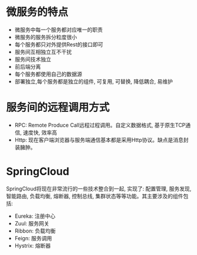# 微服务的特点
- 微服务中每一个服务都对应唯一的职责
- 微服务的服务拆分粒度很小
- 每个服务都只对外提供Rest的接口即可
- 服务间互相独立互不干扰
- 服务间技术独立
- 前后端分离
- 每个服务都使用自己的数据源
- 部署独立,每个服务都是独立的组件, 可复用, 可替换, 降低耦合, 易维护

# 服务间的远程调用方式
- RPC: Remote Produce Call远程过程调用。自定义数据格式, 基于原生TCP通信, 速度快, 效率高
- Http: 现在客户端浏览器与服务端通信基本都是采用Http协议。缺点是消息封装臃肿。

# SpringCloud
SpringCloud将现在非常流行的一些技术整合到一起, 实现了: 配置管理, 服务发现, 智能路由, 负载均衡, 熔断器, 控制总线, 集群状态等等功能。其主要涉及的组件包括: 
- Eureka: 注册中心
- Zuul: 服务网关
- Ribbon: 负载均衡
- Feign: 服务调用
- Hystrix: 熔断器
